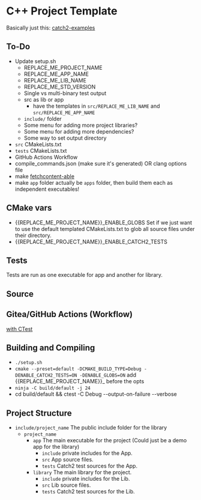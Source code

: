 # C++ Project Template

Basically just this: [catch2-examples](https://github.com/Toxe/catch2-examples)

## To-Do

- Update setup.sh
  - REPLACE_ME_PROJECT_NAME
  - REPLACE_ME_APP_NAME
  - REPLACE_ME_LIB_NAME
  - REPLACE_ME_STD_VERSION
  - Single vs multi-binary test output
  - src as lib or app
    - have the templates in `src/REPLACE_ME_LIB_NAME` and `src/REPLACE_ME_APP_NAME`
  - `include/` folder
  - Some menu for adding more project libraries?
  - Some menu for adding more dependencies?
  - Some way to set output directory
- `src` CMakeLists.txt
- `tests` CMakeLists.txt
- GitHub Actions Workflow
- compile_commands.json (make sure it's generated) OR clang options file
- make [fetchcontent-able](https://www.foonathan.net/2022/06/cmake-fetchcontent/)
- make `app` folder actually be `apps` folder, then build them each as independent executables!

## CMake vars

- {{REPLACE_ME_PROJECT_NAME}}\_ENABLE_GLOBS
  Set if we just want to use the default templated CMakeLists.txt to glob all source files under their directory.
- {{REPLACE_ME_PROJECT_NAME}}\_ENABLE_CATCH2_TESTS

## Tests

Tests are run as one executable for app and another for library.

<!--TODO: make them separate executables? https://github.com/Toxe/catch2-examples/blob/master/src/catch2v3/multiple_test_files/CMakeLists.txt but with that glob?-->

## Source

## Gitea/GitHub Actions (Workflow)

[with CTest](https://github.com/ENCCS/catch2-demo/blob/main/.github/workflows/test.yml)

## Building and Compiling

- `./setup.sh`
- `cmake --preset=default -DCMAKE_BUILD_TYPE=Debug -DENABLE_CATCH2_TESTS=ON -DENABLE_GLOBS=ON`
  add {{REPLACE_ME_PROJECT_NAME}}\_ before the opts
- `ninja -C build/default -j 24`
- cd build/default && ctest -C Debug --output-on-failure --verbose

## Project Structure

- `include/project_name`
  The public include folder for the library
  - `project_name`
    - `app`
      The main executable for the project (Could just be a demo app for the library)
      - `include`
        private includes for the App.
      - `src`
        App source files.
      - `tests`
        Catch2 test sources for the App.
    - `library`
      The main library for the project.
      - `include`
        private includes for the Lib.
      - `src`
        Lib source files.
      - `tests`
        Catch2 test sources for the Lib.
